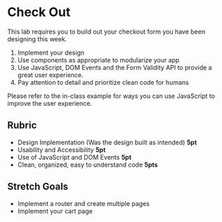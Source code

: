 Check Out
===

This lab requires you to build out your checkout form you have been designing this week.

1. Implement your design
1. Use components as appropriate to modularize your app
1. Use JavaScript, DOM Events and the Form Validity API to provide a great
user experience.
1. Pay attention to detail and prioritize clean code for humans

Please refer to the in-class example for ways you can use JavaScript to improve the user experience.

## Rubric

* Design Implementation (Was the design built as intended) **5pt**
* Usability and Accessibility **5pt**
* Use of JavaScript and DOM Events **5pt**
* Clean, organized, easy to understand code **5pts**

## Stretch Goals

* Implement a router and create multiple pages
* Implement your cart page
